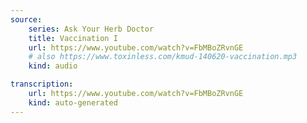 ```yaml
---
source:
    series: Ask Your Herb Doctor
    title: Vaccination I
    url: https://www.youtube.com/watch?v=FbMBoZRvnGE
    # also https://www.toxinless.com/kmud-140620-vaccination.mp3
    kind: audio

transcription:
    url: https://www.youtube.com/watch?v=FbMBoZRvnGE
    kind: auto-generated
---
```

